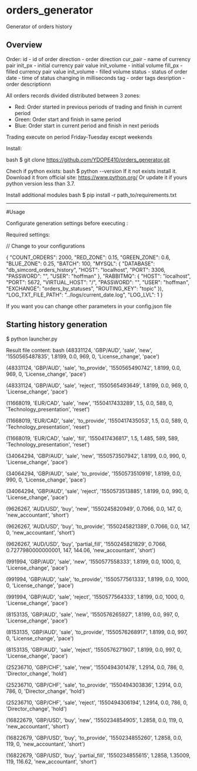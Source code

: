# orders_generator
Generator of orders history

Overview
--
Order:
    id - id of order
    direction - order direction
    cur_pair - name of currency pair
    init_px - initial currency pair value
    init_volume - initial volume
    fill_px - filled currency pair value
    init_volume - filled volume
    status - status of order
    date - time of status changing in milliseconds
    tag - order tags
    desription - order descriptionn

All orders records divided distributed between 3 zones:
* Red: Order started in previous periods of trading and finish in current period
* Green: Order start and finish in same period 
* Blue: Order start in current period and finish in next periods

Trading execute on period Friday-Tuesday except weekends




Install:

bash
$ git clone https://github.com/YDOPE410/orders_generator.git

Chech if python exists:
bash
$ python --version
If it not exists install it. Download it from official site: https://www.python.org/
Or update it if yours python version less than 3.7. 



Install additional modules
bash
$ pip install -r path_to/requirements.txt 

---
#Usage

Configurate generation settings before executing
:

Required settings:


// Change to your configurations

{
  "COUNT_ORDERS": 2000,
  "RED_ZONE": 0.15,
  "GREEN_ZONE": 0.6,
  "BLUE_ZONE": 0.25,
  "BATCH": 100,
  "MYSQL": {
    "DATABASE": "db_simcord_orders_history",
    "HOST": "localhost",
    "PORT": 3306,
    "PASSWORD": "",
    "USER": "hoffman"
  },
  "RABBITMQ": {
            "HOST": "localhost",
            "PORT": 5672,
            "VIRTUAL_HOST": "/",
            "PASSWORD": "",
            "USER": "hoffman",
            "EXCHANGE": "orders_by_statuses",
            "ROUTING_KEY": "topic"
        }),
  "LOG_TXT_FILE_PATH": "../logs/current_date.log",
  "LOG_LVL": 1
}


If you want you can change other parameters in your config.json file

## Starting history generation

$ python launcher.py


Result file content:
bash
(48331124, 'GBP/AUD', 'sale', 'new', '1550565487835', 1.8199, 0.0, 969, 0, 'License_change', 'pace')

(48331124, 'GBP/AUD', 'sale', 'to_provide', '1550565490742', 1.8199, 0.0, 969, 0, 'License_change', 'pace')

(48331124, 'GBP/AUD', 'sale', 'reject', '1550565493649', 1.8199, 0.0, 969, 0, 'License_change', 'pace')

(11668019, 'EUR/CAD', 'sale', 'new', '1550417433289', 1.5, 0.0, 589, 0, 'Technology_presentation', 'reset')

(11668019, 'EUR/CAD', 'sale', 'to_provide', '1550417435053', 1.5, 0.0, 589, 0, 'Technology_presentation', 'reset')

(11668019, 'EUR/CAD', 'sale', 'fill', '1550417436817', 1.5, 1.485, 589, 589, 'Technology_presentation', 'reset')

(34064294, 'GBP/AUD', 'sale', 'new', '1550573507942', 1.8199, 0.0, 990, 0, 'License_change', 'pace')

(34064294, 'GBP/AUD', 'sale', 'to_provide', '1550573510916', 1.8199, 0.0, 990, 0, 'License_change', 'pace')

(34064294, 'GBP/AUD', 'sale', 'reject', '1550573513885', 1.8199, 0.0, 990, 0, 'License_change', 'pace')

(9626267, 'AUD/USD', 'buy', 'new', '1550245820949', 0.7066, 0.0, 147, 0, 'new_accountant', 'short')

(9626267, 'AUD/USD', 'buy', 'to_provide', '1550245821389', 0.7066, 0.0, 147, 0, 'new_accountant', 'short')

(9626267, 'AUD/USD', 'buy', 'partial_fill', '1550245821829', 0.7066, 0.7277980000000001, 147, 144.06, 'new_accountant', 'short')

(991994, 'GBP/AUD', 'sale', 'new', '1550577558333', 1.8199, 0.0, 1000, 0, 'License_change', 'pace')

(991994, 'GBP/AUD', 'sale', 'to_provide', '1550577561333', 1.8199, 0.0, 1000, 0, 'License_change', 'pace')

(991994, 'GBP/AUD', 'sale', 'reject', '1550577564333', 1.8199, 0.0, 1000, 0, 'License_change', 'pace')

(8153135, 'GBP/AUD', 'sale', 'new', '1550576265927', 1.8199, 0.0, 997, 0, 'License_change', 'pace')

(8153135, 'GBP/AUD', 'sale', 'to_provide', '1550576268917', 1.8199, 0.0, 997, 0, 'License_change', 'pace')

(8153135, 'GBP/AUD', 'sale', 'reject', '1550576271907', 1.8199, 0.0, 997, 0, 'License_change', 'pace')

(25236710, 'GBP/CHF', 'sale', 'new', '1550494301478', 1.2914, 0.0, 786, 0, 'Director_change', 'hold')

(25236710, 'GBP/CHF', 'sale', 'to_provide', '1550494303836', 1.2914, 0.0, 786, 0, 'Director_change', 'hold')

(25236710, 'GBP/CHF', 'sale', 'reject', '1550494306194', 1.2914, 0.0, 786, 0, 'Director_change', 'hold')

(16822679, 'GBP/USD', 'buy', 'new', '1550234854905', 1.2858, 0.0, 119, 0, 'new_accountant', 'short')

(16822679, 'GBP/USD', 'buy', 'to_provide', '1550234855260', 1.2858, 0.0, 119, 0, 'new_accountant', 'short')

(16822679, 'GBP/USD', 'buy', 'partial_fill', '1550234855615', 1.2858, 1.35009, 119, 116.62, 'new_accountant', 'short')

